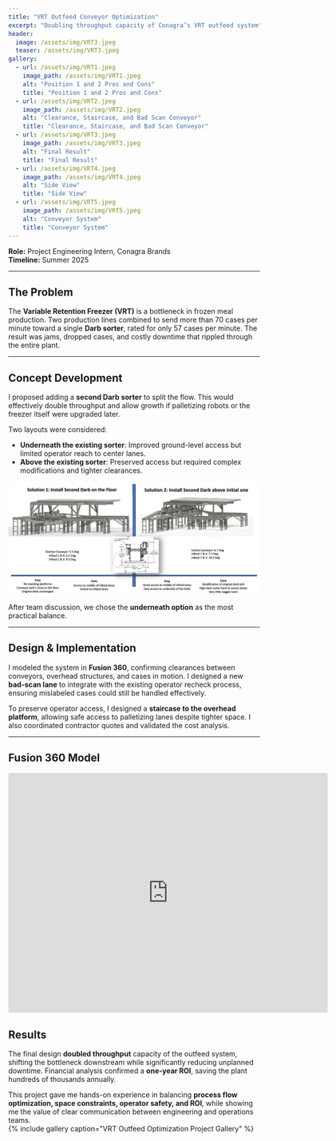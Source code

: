 ```yaml
---
title: "VRT Outfeed Conveyor Optimization"
excerpt: "Doubling throughput capacity of Conagra’s VRT outfeed system"
header:
  image: /assets/img/VRT3.jpeg
  teaser: /assets/img/VRT3.jpeg
gallery:
  - url: /assets/img/VRT1.jpeg
    image_path: /assets/img/VRT1.jpeg
    alt: "Position 1 and 2 Pros and Cons"
    title: "Position 1 and 2 Pros and Cons"
  - url: /assets/img/VRT2.jpeg
    image_path: /assets/img/VRT2.jpeg
    alt: "Clearance, Staircase, and Bad Scan Conveyor"
    title: "Clearance, Staircase, and Bad Scan Conveyor"
  - url: /assets/img/VRT3.jpeg
    image_path: /assets/img/VRT3.jpeg
    alt: "Final Result"
    title: "Final Result"
  - url: /assets/img/VRT4.jpeg
    image_path: /assets/img/VRT4.jpeg
    alt: "Side View"
    title: "Side View"
  - url: /assets/img/VRT5.jpeg
    image_path: /assets/img/VRT5.jpeg
    alt: "Conveyor System"
    title: "Conveyor System"
---
```


**Role:** Project Engineering Intern, Conagra Brands  
**Timeline:** Summer 2025  

---

## The Problem  
The **Variable Retention Freezer (VRT)** is a bottleneck in frozen meal production. Two production lines combined to send more than 70 cases per minute toward a single **Darb sorter**, rated for only 57 cases per minute. The result was jams, dropped cases, and costly downtime that rippled through the entire plant.  

---

## Concept Development  
I proposed adding a **second Darb sorter** to split the flow. This would effectively double throughput and allow growth if palletizing robots or the freezer itself were upgraded later. 

Two layouts were considered:  
- **Underneath the existing sorter**: Improved ground-level access but limited operator reach to center lanes.  
- **Above the existing sorter**: Preserved access but required complex modifications and tighter clearances.  

![Position 1 and 2 Pros and Cons](/assets/img/VRT1.jpeg)

After team discussion, we chose the **underneath option** as the most practical balance.  

---

## Design & Implementation  
I modeled the system in **Fusion 360**, confirming clearances between conveyors, overhead structures, and cases in motion. I designed a new **bad-scan lane** to integrate with the existing operator recheck process, ensuring mislabeled cases could still be handled effectively. 

To preserve operator access, I designed a **staircase to the overhead platform**, allowing safe access to palletizing lanes despite tighter space. I also coordinated contractor quotes and validated the cost analysis.  

---
## Fusion 360 Model 

<iframe src="https://vanderbilt1079.autodesk360.com/shares/public/SH286ddQT78850c0d8a4e0001d78bd30e053?mode=embed" width="640" height="480" allowfullscreen="true" webkitallowfullscreen="true" mozallowfullscreen="true"  frameborder="0"></iframe>

## Results  
The final design **doubled throughput** capacity of the outfeed system, shifting the bottleneck downstream while significantly reducing unplanned downtime. Financial analysis confirmed a **one-year ROI**, saving the plant hundreds of thousands annually.  

This project gave me hands-on experience in balancing **process flow optimization, space constraints, operator safety, and ROI**, while showing me the value of clear communication between engineering and operations teams.  
{% include gallery caption="VRT Outfeed Optimization Project Gallery" %}
